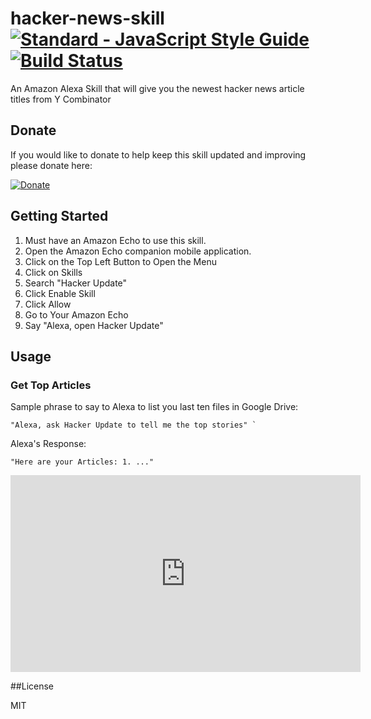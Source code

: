 # hacker-news-skill[![Standard - JavaScript Style Guide](https://cdn.rawgit.com/feross/standard/master/badge.svg)](https://github.com/feross/standard     )[![Build Status](https://travis-ci.org/acucciniello/hacker-news-skill.svg?branch=master)](https://travis-ci.org/acucciniello/hacker-news-skill)

An Amazon Alexa Skill that will give you the newest hacker news article titles from Y Combinator

## Donate

If you would like to donate to help keep this skill updated and improving please donate here:

[![Donate](https://www.paypalobjects.com/en_US/i/btn/btn_donateCC_LG.gif)](https://www.paypal.com/cgi-bin/webscr?cmd=_donations&business=8U849S663ZGTN&lc=US&item_name=Edit%20Docs%20Amazon%20Echo%20Skill&currency_code=USD&bn=PP%2dDonationsBF%3abtn_donateCC_LG%2egif%3aNonHosted)


## Getting Started
1. Must have an Amazon Echo to use this skill.  
2. Open the Amazon Echo companion mobile application.
3. Click on the Top Left Button to Open the Menu
4. Click on Skills
5. Search "Hacker Update"
6. Click Enable Skill
7. Click Allow
8. Go to Your Amazon Echo
9. Say "Alexa, open Hacker Update"

## Usage

### Get Top Articles

Sample phrase to say to Alexa to list you last ten files in Google Drive:

```
"Alexa, ask Hacker Update to tell me the top stories" `
```

Alexa's Response:

```
"Here are your Articles: 1. ..."
```
<iframe width="560" height="315" src="https://www.youtube.com/embed/i62_pVw-190" frameborder="0" allowfullscreen></iframe>


##License

MIT
